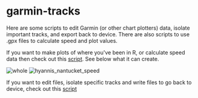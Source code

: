 # garmin-tracks

Here are some scripts to edit Garmin (or other chart plotters) data, isolate important tracks, and export back to device. There are also scripts to use .gpx files to calculate speed and plot values.

If you want to make plots of where you've been in R, or calculate speed data then check out this [script](https://github.com/LucasFJones/garmin-tracks/blob/main/scripts/data_analysis_and_plot.R). See below what it can create.

![whole](https://github.com/user-attachments/assets/a90d0c83-1cd0-40ad-b39b-b8929577835f) ![hyannis_nantucket_speed](https://github.com/user-attachments/assets/0f713851-ca75-4d51-9f1a-cf449bac05e9)


If you want to edit files, isolate specific tracks and write files to go back to device, check out this [script](https://github.com/LucasFJones/garmin-tracks/blob/main/scripts/edit_gpx.R)
